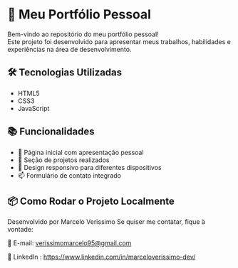 # 📁 Meu Portfólio Pessoal

Bem-vindo ao repositório do meu portfólio pessoal!  
Este projeto foi desenvolvido para apresentar meus trabalhos, habilidades e experiências na área de desenvolvimento.


## 🛠️ Tecnologias Utilizadas

- HTML5
- CSS3
- JavaScript

## 📚 Funcionalidades

- 📄 Página inicial com apresentação pessoal
- 💼 Seção de projetos realizados
- 📱 Design responsivo para diferentes dispositivos
- 📫 Formulário de contato integrado

## 📦 Como Rodar o Projeto Localmente

Desenvolvido por Marcelo Verissimo
Se quiser me contatar, fique à vontade:

📧 E-mail: verissimomarcelo95@gmail.com         

💼 LinkedIn : https://www.linkedin.com/in/marceloverissimo-dev/


